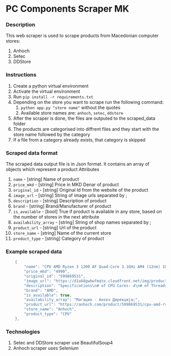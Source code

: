 # PC Components Scraper MK

### Description
This web scraper is used to scrape products from Macedonian computer stores:
1. Anhoch
2. Setec
3. DDStore

### Instructions
1. Create a python virtual environment
2. Activate the virtual environment
3. Run `pip install -r requirements.txt`
4. Depending on the store you want to scrape run the following command:
    1. `python app.py "store name"` without the quotes
    2. Available store names are: `anhoch`, `setec`, `ddstore`
5. After the scraper is done, the files are outputed to the scraped_data folder
6. The products are categorised into diffrent files and they start with the store name followed by the category
7. If a file from a category already exists, that category is skipped

### Scraped data format
The scraped data output file is in Json format. It contains an array of objects which represent a product
Attributes
1. `name` - [string] Name of product
2. `price_mkd` - [string] Price in MKD Denar of product
3. `original_id` - [string] Original Id from the website of the product
4. `image_url` - [string] String of image urls separated by ;
5. `description` - [string] Description of product
6. `brand` - [string] Brand/Manufacturer of product
7. `is_available` - [bool] True if product is available in any store, based on the number of stores in the next attribute
8. `availability_array` - [string] String of shop names separated by ;
9. `product_url` - [string] Url of the product
10. `store_name` - [string] Name of the current store
11. `product_type` - [string] Category of product

### Example scraped data
```csharp
    {
        "name": "CPU AMD Ryzen 3 1200 AF Quad-Core 3.1GHz AM4 (12nm) 10MB TRAY w/o Cooler",
        "price_mkd": "4990",
        "original_id": "599869531",
        "image_url": "https://d1a68gwbwfmqto.cloudfront.net/img/products/full/yd1200bbm4kaf_1.jpg;",
        "description": "Specifications\n# of CPU Cores: 4\n# of Threads: 4\nBase Clock Speed: 3.1GHz\nMax Turbo Core Speed: 3.4GHz\nTotal L1 Cache: 384KB\nTotal L2 Cache: 2MB\nTotal L3 Cache: 8MB\nUnlocked: Yes\nCMOS: 12nm\nPackage: AM4\nPCI Express Version: PCIe 3.0\nThermal Solution: N/A\nDefault TDP / TDP: 65W\nMax Temps: 95°C\n\nSystem Memory\nMax System Memory Speed: 2667MHz\nSystem Memory Type: DDR4\nMemory Channels: 2\n\nKey Features\nSupported Technologies\nThe “Zen” Core Architecture\nAMD SenseMI Technology\nAMD VR Ready Processors\nAVX2\nFMA3\nXFR (Extended Frequency Range)\n\nFoundation\nProduct Family: AMD Ryzen™\nProduct Line: AMD Ryzen™ 3\nPlatform: Desktop\n\nMore Info:\nПовеќе за производот...",
        "brand": "AMD",
        "is_available": true,
        "availability_array": "Магацин - Анхоч Дирекција;",
        "product_url": "https://anhoch.com/product/599869531/cpu-amd-ryzen-3-1200-af-quad-core-31ghz-am4-12nm-10mb-tray-wo-cooler",
        "store_name": "Anhoch",
        "product_type": "CPU"
    },
```

### Technologies
1. Setec and DDStore scraper use BeautifulSoup4
2. Anhoch scraper uses Selenium
